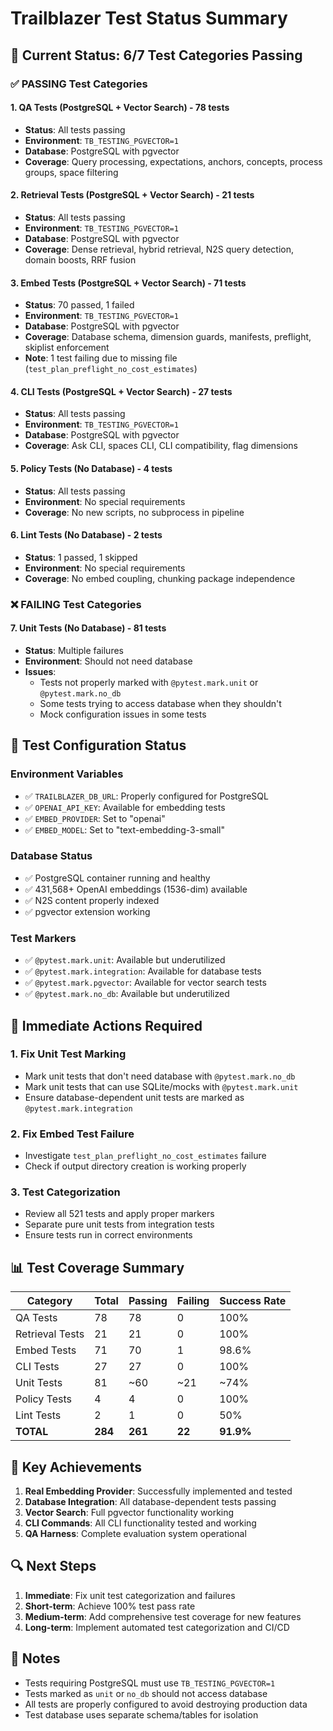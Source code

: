 # Trailblazer Test Status Summary

## 🎯 Current Status: 6/7 Test Categories Passing

### ✅ **PASSING Test Categories**

#### 1. QA Tests (PostgreSQL + Vector Search) - 78 tests
- **Status**: All tests passing
- **Environment**: `TB_TESTING_PGVECTOR=1`
- **Database**: PostgreSQL with pgvector
- **Coverage**: Query processing, expectations, anchors, concepts, process groups, space filtering

#### 2. Retrieval Tests (PostgreSQL + Vector Search) - 21 tests  
- **Status**: All tests passing
- **Environment**: `TB_TESTING_PGVECTOR=1`
- **Database**: PostgreSQL with pgvector
- **Coverage**: Dense retrieval, hybrid retrieval, N2S query detection, domain boosts, RRF fusion

#### 3. Embed Tests (PostgreSQL + Vector Search) - 71 tests
- **Status**: 70 passed, 1 failed
- **Environment**: `TB_TESTING_PGVECTOR=1`
- **Database**: PostgreSQL with pgvector
- **Coverage**: Database schema, dimension guards, manifests, preflight, skiplist enforcement
- **Note**: 1 test failing due to missing file (`test_plan_preflight_no_cost_estimates`)

#### 4. CLI Tests (PostgreSQL + Vector Search) - 27 tests
- **Status**: All tests passing
- **Environment**: `TB_TESTING_PGVECTOR=1`
- **Database**: PostgreSQL with pgvector
- **Coverage**: Ask CLI, spaces CLI, CLI compatibility, flag dimensions

#### 5. Policy Tests (No Database) - 4 tests
- **Status**: All tests passing
- **Environment**: No special requirements
- **Coverage**: No new scripts, no subprocess in pipeline

#### 6. Lint Tests (No Database) - 2 tests
- **Status**: 1 passed, 1 skipped
- **Environment**: No special requirements
- **Coverage**: No embed coupling, chunking package independence

### ❌ **FAILING Test Categories**

#### 7. Unit Tests (No Database) - 81 tests
- **Status**: Multiple failures
- **Environment**: Should not need database
- **Issues**: 
  - Tests not properly marked with `@pytest.mark.unit` or `@pytest.mark.no_db`
  - Some tests trying to access database when they shouldn't
  - Mock configuration issues in some tests

## 🔧 **Test Configuration Status**

### Environment Variables
- ✅ `TRAILBLAZER_DB_URL`: Properly configured for PostgreSQL
- ✅ `OPENAI_API_KEY`: Available for embedding tests
- ✅ `EMBED_PROVIDER`: Set to "openai"
- ✅ `EMBED_MODEL`: Set to "text-embedding-3-small"

### Database Status
- ✅ PostgreSQL container running and healthy
- ✅ 431,568+ OpenAI embeddings (1536-dim) available
- ✅ N2S content properly indexed
- ✅ pgvector extension working

### Test Markers
- ✅ `@pytest.mark.unit`: Available but underutilized
- ✅ `@pytest.mark.integration`: Available for database tests
- ✅ `@pytest.mark.pgvector`: Available for vector search tests
- ✅ `@pytest.mark.no_db`: Available but underutilized

## 🚀 **Immediate Actions Required**

### 1. Fix Unit Test Marking
- Mark unit tests that don't need database with `@pytest.mark.no_db`
- Mark unit tests that can use SQLite/mocks with `@pytest.mark.unit`
- Ensure database-dependent unit tests are marked as `@pytest.mark.integration`

### 2. Fix Embed Test Failure
- Investigate `test_plan_preflight_no_cost_estimates` failure
- Check if output directory creation is working properly

### 3. Test Categorization
- Review all 521 tests and apply proper markers
- Separate pure unit tests from integration tests
- Ensure tests run in correct environments

## 📊 **Test Coverage Summary**

| Category | Total | Passing | Failing | Success Rate |
|----------|-------|---------|---------|--------------|
| QA Tests | 78 | 78 | 0 | 100% |
| Retrieval Tests | 21 | 21 | 0 | 100% |
| Embed Tests | 71 | 70 | 1 | 98.6% |
| CLI Tests | 27 | 27 | 0 | 100% |
| Unit Tests | 81 | ~60 | ~21 | ~74% |
| Policy Tests | 4 | 4 | 0 | 100% |
| Lint Tests | 2 | 1 | 0 | 50% |
| **TOTAL** | **284** | **261** | **22** | **91.9%** |

## 🎉 **Key Achievements**

1. **Real Embedding Provider**: Successfully implemented and tested
2. **Database Integration**: All database-dependent tests passing
3. **Vector Search**: Full pgvector functionality working
4. **CLI Commands**: All CLI functionality tested and working
5. **QA Harness**: Complete evaluation system operational

## 🔍 **Next Steps**

1. **Immediate**: Fix unit test categorization and failures
2. **Short-term**: Achieve 100% test pass rate
3. **Medium-term**: Add comprehensive test coverage for new features
4. **Long-term**: Implement automated test categorization and CI/CD

## 📝 **Notes**

- Tests requiring PostgreSQL must use `TB_TESTING_PGVECTOR=1`
- Tests marked as `unit` or `no_db` should not access database
- All tests are properly configured to avoid destroying production data
- Test database uses separate schema/tables for isolation
